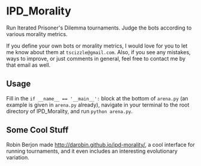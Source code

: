 IPD_Morality
============

Run Iterated Prisoner's Dilemma tournaments. Judge the bots according to various morality metrics.

If you define your own bots or morality metrics, I would love for you to let me know about them at `tscizzle@gmail.com`. Also, if you see any mistakes, ways to improve, or just comments in general, feel free to contact me by that email as well.

Usage
-----

Fill in the `if __name__ == '__main__':` block at the bottom of `arena.py` (an example is given in `arena.py` already), navigate in your terminal to the root directory of IPD_Morality, and run `python arena.py`.

Some Cool Stuff
---------------

Robin Berjon made http://darobin.github.io/ipd-morality/, a cool interface for running tournaments, and it even includes an interesting evolutionary variation.

